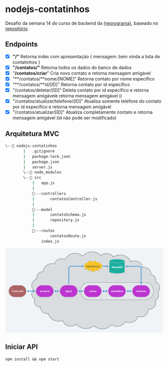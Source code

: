 # nodejs-contatinhos

Desafio da semana 14 do curso de backend da [{reprograma}](https://github.com/reprograma), baseado no [repositório](https://github.com/reprograma/on6-xp-s14-projeto-3).

## Endpoints

- [x]  **"/"** Retorna index com apresentação
{
   mensagem: bem vinda a lista de contatinhos
}
- [x]  **"/contatos/"** Retorna todos os dados do banco de dados
- [x]  "**/contatos/criar**" Cria novo contato e retorna mensagem amigável
- [x]  "**/contatos/**nome/[NOME]" Retorna contato por nome específico
- [x]  "**/contatos/**id/[ID]" Retorna contato por id específico
- [x]  "/contatos/deletar/[ID]" Deleta contato por id específico e retorna mensagem amigávele retorna mensagem amigável (i
- [x]  "/contatos/atualizar/telefone/[ID]" Atualiza somente telefone do contato por id específico e retorna mensagem amigável
- [x]  "/contatos/atualizar/[ID]" Atualiza completamente contato e retorna mensagem amigável (id não pode ser modificado)

## Arquitetura MVC

```bash
\--📂 nodejs-contatinhos
		|   .gitignore
		|   package-lock.json
		|   package.json
		|   server.js
		\--📂 node_modules
		\--📂 src
		    |   app.js
		    |
		    📂---controllers
		    |       contatosController.js
		    |
		    📂---model
		    |       contatoSchema.js
		    |	    repository.js
		    |
		    📂---routes
		            contatosRoute.js
			    index.js
```

![Arquitetura](./img/api.png)

## Iniciar API

`npm install && npm start`
